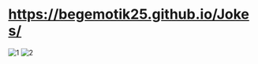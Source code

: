 # https://begemotik25.github.io/Jokes/


![1](https://user-images.githubusercontent.com/56972817/188512484-455434dc-f797-4746-9d8b-b3c63c11aaf1.png)
![2](https://user-images.githubusercontent.com/56972817/188512486-a1c8ac32-0788-4214-95eb-92ef7cb1a817.png)
